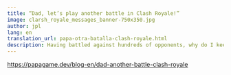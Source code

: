 ```yaml
---
title: “Dad, let’s play another battle in Clash Royale!”
image: clarsh_royale_messages_banner-750x350.jpg
author: jpl
lang: en
translation_url: papa-otra-batalla-clash-royale.html
description: Having battled against hundreds of opponents, why do I keep playing Clash Royale? Three reasons explaining why I still enjoy this popular mobile game.
---
```


https://papagame.dev/blog-en/dad-another-battle-clash-royale
